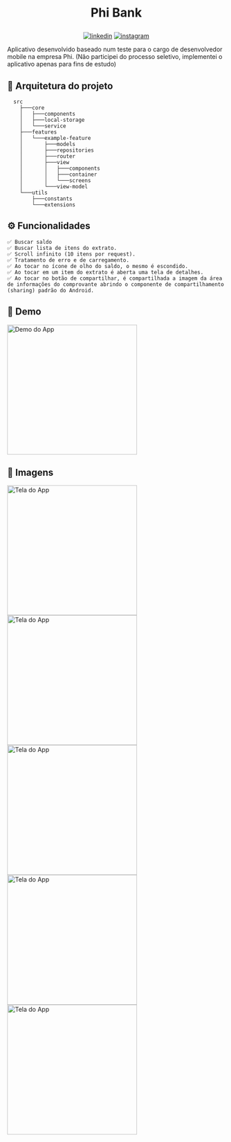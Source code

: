 # <p align="center"> Phi Bank

<p align="center">
<a href="https://www.linkedin.com/in/saulo-nascimento-b6050b1b3/"><img src="https://img.icons8.com/android/24/000000/linkedin.png" alt="linkedin"></a>
<a href="https://www.instagram.com/smiqueias_/"><img src="https://img.icons8.com/android/24/000000/instagram.png" alt="instagram"></a>
</p>
Aplicativo desenvolvido baseado num teste para o cargo de desenvolvedor mobile na empresa Phi. (Não participei do processo seletivo, implementei o aplicativo apenas para fins de estudo)

## 📁 Arquitetura do projeto

```
  src
    ├───core
    │   ├───components
    │   ├───local-storage
    │   └───service
    ├───features
    │   └───example-feature
    │       ├───models
    │       ├───repositories
    │       ├───router
    │       ├───view
    │       │   ├───components
    │       │   ├───container
    │       │   └───screens
    │       └───view-model
    └───utils
        ├───constants
        └───extensions

```

## ⚙️ Funcionalidades

    ✅ Buscar saldo
    ✅ Buscar lista de itens do extrato.
    ✅ Scroll infinito (10 itens por request).
    ✅ Tratamento de erro e de carregamento.
    ✅ Ao tocar no ícone de olho do saldo, o mesmo é escondido.
    ✅ Ao tocar em um item do extrato é aberta uma tela de detalhes.
    ✅ Ao tocar no botão de compartilhar, é compartilhada a imagem da área de informações do comprovante abrindo o componente de compartilhamento (sharing) padrão do Android.

## 🎥 Demo

<p float="left">
<img src="https://media.giphy.com/media/LB4DE9GVTZ59LCZNIx/giphy.gif" alt="Demo do App" width="300"/>
</p>

## 📱 Imagens

<p float="left">
<img src="https://i.imgur.com/fQ4gDA4.png" alt="Tela do App" width="300"/>
<img src="https://i.imgur.com/DIMGaBY.png" alt="Tela do App" width="300"/>
<img src="https://i.imgur.com/D1PfDxw.png" alt="Tela do App" width="300"/>
<img src="https://i.imgur.com/tQmMawG.jpg" alt="Tela do App" width="300"/>
<img src="https://i.imgur.com/QH4W1A6.jpg" alt="Tela do App" width="300"/>
</p>
